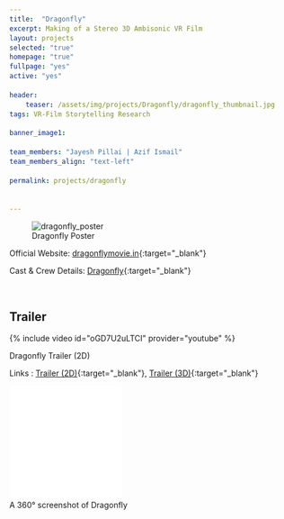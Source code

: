 ```yaml
---
title:  "Dragonfly"
excerpt: Making of a Stereo 3D Ambisonic VR Film
layout: projects   
selected: "true"
homepage: "true"
fullpage: "yes"
active: "yes"

header:
    teaser: /assets/img/projects/Dragonfly/dragonfly_thumbnail.jpg
tags: VR-Film Storytelling Research  

banner_image1:

team_members: "Jayesh Pillai | Azif Ismail"
team_members_align: "text-left"

permalink: projects/dragonfly


---
```


<figure class="align-center" style="width:100%;">
  <img src="{{ site.url }}{{ site.baseurl }}/assets/img/projects/Dragonfly/dragonfly_poster.jpg" alt="dragonfly_poster">
  <figcaption>Dragonfly Poster</figcaption>
</figure>


<!--
This project's details will be posted here soon.

## Abstract

Will be added


## Outcomes

Will be added
-->

Official Website: [dragonflymovie.in](https://dragonflymovie.in/){:target="_blank"}

Cast & Crew Details: [Dragonfly](https://www.jayeshpillai.com/2018/03/dragonfly360.html){:target="_blank"}

<br>

## Trailer
   {% include video id="oGD7U2uLTCI" provider="youtube" %}
   <figcaption>Dragonfly Trailer (2D)</figcaption>

Links : [Trailer (2D)](https://youtu.be/oGD7U2uLTCI){:target="_blank"}, [Trailer (3D)](https://youtu.be/G0Farj8T1j8){:target="_blank"}


<!-- 360-degree image embed. -->
<div class = "vr_single">
    <a-scene loading-screen="dotsColor: white; backgroundColor: #008055;" class="" embedded style="margin:0px; padding:0px;" vr-mode-ui="enterVRButton: #myEnterVRButton; enterARButton: #myEnterARButton" >
          <a id="myEnterVRButton" href="#">
            <div id="VRButton">
              <i class="fas fa-expand"></i>
              <i class="fas fa-vr-cardboard"></i>
            </div>
          </a>
          <a id="myEnterARButton" href="#"></a>
  <!-- 360-degree image. -->
  <a-entity rotation="0 0 0" animation="property: rotation; to: 0 360 0; loop: true; dur: 500000; easing: linear">
        <a-sky class = "ARcarousel" id="image-360" radius="100" rotation="0 -90 0" src="{{ site.baseurl }}/assets/img/360/360_dragonfly.jpg"></a-sky>
    </a-entity>
</a-scene>
    <div class = "vr_overlay">  
    <img src="/assets/img/360/360_icon.png">
    </div>
</div>
  <figcaption>A 360° screenshot of Dragonfly</figcaption>

<br>

<!--
## Publication

- Will be added
-->
